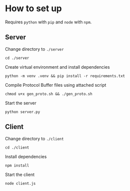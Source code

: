 # How to set up

Requires `python` with `pip` and `node` with `npm`.

## Server

Change directory to `./server`

```console
cd ./server
```

Create virtual environment and install dependencies

```console
python -m venv .venv && pip install -r requirements.txt
```

Compile Protocol Buffer files using attached script

```console
chmod u+x gen_proto.sh && ./gen_proto.sh
```

Start the server

```console
python server.py
```

## Client

Change directory to `./client`

```console
cd ./client
```

Install dependencies
```console
npm install
```

Start the client
```console
node client.js
```


